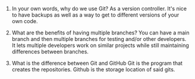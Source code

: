 1. In your own words, why do we use Git?
As a version controller. It's nice to have backups as well as a way to get to different versions of your own code.

2. What are the benefits of having multiple branches?
You can have a main branch and then multiple branches for testing and/or other developers. It lets multiple developers work on similar projects while still maintaining differences between branches.

3. What is the difference between Git and GitHub
Git is the program that creates the repositories. Github is the storage location of said gits.